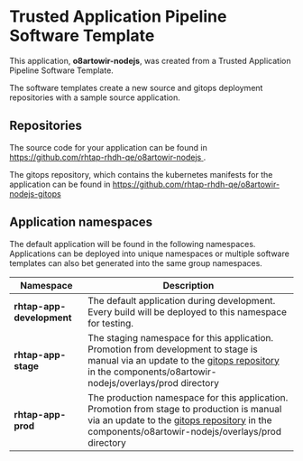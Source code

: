 # Trusted Application Pipeline Software Template

This application, **o8artowir-nodejs**, was created from a Trusted Application Pipeline Software Template.

The software templates create a new source and gitops deployment repositories with a sample source application. 

## Repositories

The source code for your application can be found in [https://github.com/rhtap-rhdh-qe/o8artowir-nodejs ](https://github.com/rhtap-rhdh-qe/o8artowir-nodejs ).
 
The gitops repository, which contains the kubernetes manifests for the application can be found in 
[https://github.com/rhtap-rhdh-qe/o8artowir-nodejs-gitops ](https://github.com/rhtap-rhdh-qe/o8artowir-nodejs-gitops ) 

## Application namespaces 

The default application will be found in the following namespaces. Applications can be deployed into unique namespaces or multiple software templates can also bet generated into the same group namespaces.  

|  Namespace   |  Description   |  
| -------- | -------- |   
| **rhtap-app-development** | The default application during development. Every build will be deployed to this namespace for testing. | 
| **rhtap-app-stage** | The staging namespace for this application. Promotion from development to stage is manual via an update to the [gitops repository](https://github.com/rhtap-rhdh-qe/o8artowir-nodejs-gitops ) in the components/o8artowir-nodejs/overlays/prod directory |  
| **rhtap-app-prod** | The production namespace for this application. Promotion from stage to production is manual via an update to the [gitops repository](https://github.com/rhtap-rhdh-qe/o8artowir-nodejs-gitops ) in the components/o8artowir-nodejs/overlays/prod directory | 